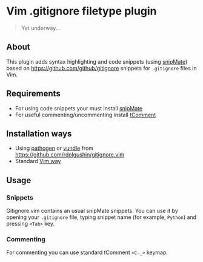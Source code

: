 Vim .gitignore filetype plugin
==============================

> Yet underway...

About
-----

This plugin adds syntax highlighting and code snippets
(using [snipMate](https://github.com/msanders/snipmate.vim))
based on https://github.com/github/gitignore snippets
for `.gitignore` files in Vim.


Requirements
------------

* For using code snippets your must install
[snipMate](https://github.com/msanders/snipmate.vim)
* For useful commenting/uncommenting install
[tComment](https://github.com/tomtom/tcomment_vim)


Installation ways
-----------------

* Using [pathogen](https://github.com/tpope/vim-pathogen)
or [vundle](https://github.com/gmarik/vundle) from
https://github.com/rdolgushin/gitignore.vim
* Standard [Vim way](http://vimdoc.sourceforge.net/htmldoc/usr_05.html#add-plugin)


Usage
-----

### Snippets

Gitignore.vim contains an usual snipMate snippets. You can use it by
opening your `.gitignore` file, typing snippet name (for example, `Python`)
and pressing `<Tab>` key.

### Commenting

For commenting you can use standard tComment `<C-_>` keymap.

